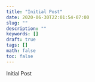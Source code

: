 ```yaml
---
title: "Initial Post"
date: 2020-06-30T22:01:54-07:00
slug: ""
description: ""
keywords: []
draft: true
tags: []
math: false
toc: false
---
```


Initial Post
